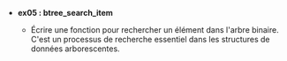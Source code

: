 - **ex05 : btree_search_item**

  - Écrire une fonction pour rechercher un élément dans l'arbre binaire. C'est un processus de recherche essentiel dans les structures de données arborescentes.
